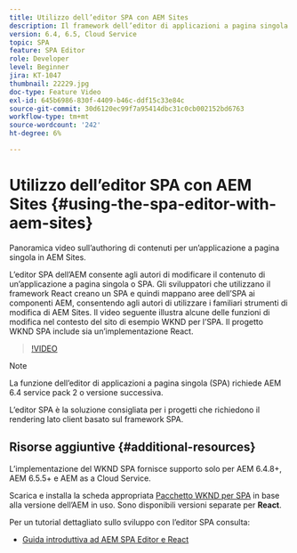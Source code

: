 ```yaml
---
title: Utilizzo dell’editor SPA con AEM Sites
description: Il framework dell’editor di applicazioni a pagina singola dell’AEM consente agli autori di modificare il contenuto di un’applicazione a pagina singola o SPA. Gli sviluppatori che utilizzano entrambi i framework React creano un SPA e quindi mappano aree dell’SPA ai componenti AEM, consentendo agli autori di utilizzare i familiari strumenti di modifica di AEM Sites.
version: 6.4, 6.5, Cloud Service
topic: SPA
feature: SPA Editor
role: Developer
level: Beginner
jira: KT-1047
thumbnail: 22229.jpg
doc-type: Feature Video
exl-id: 645b6986-830f-4409-b46c-ddf15c33e84c
source-git-commit: 30d6120ec99f7a95414dbc31c0cb002152bd6763
workflow-type: tm+mt
source-wordcount: '242'
ht-degree: 6%

---
```


# Utilizzo dell’editor SPA con AEM Sites {#using-the-spa-editor-with-aem-sites}

Panoramica video sull’authoring di contenuti per un’applicazione a pagina singola in AEM Sites.

L’editor SPA dell’AEM consente agli autori di modificare il contenuto di un’applicazione a pagina singola o SPA. Gli sviluppatori che utilizzano il framework React creano un SPA e quindi mappano aree dell’SPA ai componenti AEM, consentendo agli autori di utilizzare i familiari strumenti di modifica di AEM Sites. Il video seguente illustra alcune delle funzioni di modifica nel contesto del sito di esempio WKND per l’SPA. Il progetto WKND SPA include sia un’implementazione React.

>[!VIDEO](https://video.tv.adobe.com/v/22229?quality=12&learn=on)

>[!NOTE]
>
> La funzione dell’editor di applicazioni a pagina singola (SPA) richiede AEM 6.4 service pack 2 o versione successiva.
>
> L’editor SPA è la soluzione consigliata per i progetti che richiedono il rendering lato client basato sul framework SPA.

## Risorse aggiuntive {#additional-resources}

L’implementazione del WKND SPA fornisce supporto solo per AEM 6.4.8+, AEM 6.5.5+ e AEM as a Cloud Service.

Scarica e installa la scheda appropriata [Pacchetto WKND per SPA](https://github.com/adobe/aem-guides-wknd-spa/releases) in base alla versione dell’AEM in uso. Sono disponibili versioni separate per **React**.

Per un tutorial dettagliato sullo sviluppo con l’editor SPA consulta:

* [Guida introduttiva ad AEM SPA Editor e React](https://experienceleague.adobe.com/docs/experience-manager-learn/getting-started-with-aem-headless/spa-editor/react/overview.html)
